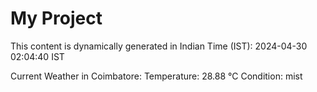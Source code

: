 # My Project

This content is dynamically generated in Indian Time (IST): 2024-04-30 02:04:40 IST


Current Weather in Coimbatore:
Temperature: 28.88 °C
Condition: mist
